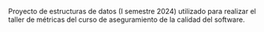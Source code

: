 Proyecto de estructuras de datos (I semestre 2024) utilizado para realizar el taller de métricas del curso de aseguramiento de la calidad del software.
